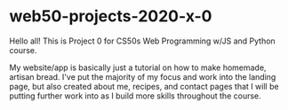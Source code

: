 # web50-projects-2020-x-0

Hello all! This is Project 0 for CS50s Web Programming w/JS and Python course.

My website/app is basically just a tutorial on how to make homemade, artisan bread. I've put
the majority of my focus and work into the landing page, but also created about me, recipes, and contact pages that I will be putting further work into as I build more skills throughout the course. 

